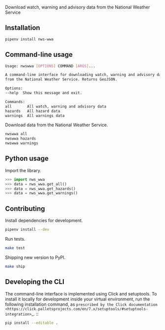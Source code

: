 Download watch, warning and advisory data from the National Weather Service

## Installation

```bash
pipenv install nws-wwa
```

## Command-line usage

```bash
Usage: nwswwa [OPTIONS] COMMAND [ARGS]...

A command-line interface for downloading watch, warning and advisory data
from the National Weather Service. Returns GeoJSON.

Options:
--help  Show this message and exit.

Commands:
all       All watch, warning and advisory data
hazards   All hazard data
warnings  All warnings data
```

Download data from the National Weather Service.

```bash
nwswwa all
nwswwa hazards
nwswwa warnings
```

## Python usage

Import the library.

```python
>>> import nws_wwa
>>> data = nws_wwa.get_all()
>>> data = nws_wwa.get_hazards()
>>> data = nws_wwa.get_warnings()
```

## Contributing

Install dependencies for development.

```bash
pipenv install --dev
```

Run tests.

```bash
make test
```

Shipping new version to PyPI.

```bash
make ship
```

## Developing the CLI

The command-line interface is implemented using Click and setuptools. To install it locally for development inside your virtual environment, run the following installation command, as `prescribed by the Click documentation <https://click.palletsprojects.com/en/7.x/setuptools/#setuptools-integration>`_. ::

```bash
pip install --editable .
```
